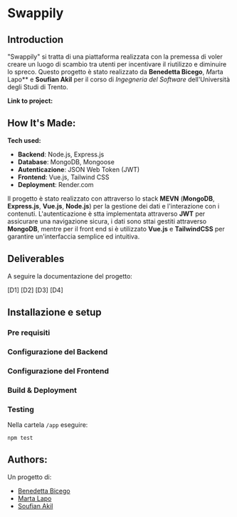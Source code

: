 # Swappily
## Introduction
"Swappily" si tratta di una piattaforma realizzata con la premessa di voler creare un luogo di scambio tra utenti per incentivare il riutilizzo e diminuire lo spreco. Questo progetto è stato realizzato da **Benedetta Bicego**, *M*arta Lapo** e **Soufian Akil** per il corso di *Ingegneria del Software* dell'Università degli Studi di Trento. 

**Link to project:** 


## How It's Made:

**Tech used:** 
- **Backend**: Node.js, Express.js
- **Database**: MongoDB, Mongoose
- **Autenticazione**: JSON Web Token (JWT)
- **Frontend**: Vue.js, Tailwind CSS
- **Deployment**: Render.com

Il progetto è stato realizzato con attraverso lo stack **MEVN** (**MongoDB**, **Express.js**, **Vue.js**, **Node.js**) per la gestione dei dati e l'interazione con i contenuti. L'autenticazione è stta implementata attraverso **JWT** per assicurare una navigazione sicura, i dati sono sttai gestiti attraverso **MongoDB**, mentre per il front end si è utilizzato **Vue.js** e **TailwindCSS** per garantire un'interfaccia semplice ed intuitiva.

## Deliverables
A seguire la documentazione del progetto:

[D1] [D2] [D3] [D4]

## Installazione e setup

### Pre requisiti

### Configurazione del Backend

### Configurazione del Frontend

### Build & Deployment

### Testing
Nella cartela `/app` eseguire:

```
npm test
```

## Authors:
Un progetto di:

- [Benedetta Bicego](https://github.com/bennybicego) 
- [Marta Lapo](https://github.com/lapoma)
- [Soufian Akil](https://github.com/souph) 


